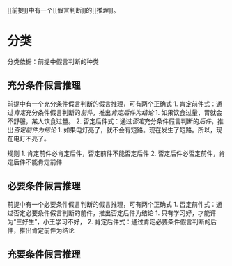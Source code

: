 [[前提]]中有一个[[假言判断]]的[[推理]]。

# 分类
分类依据：前提中假言判断的种类
## 充分条件假言推理
前提中有一个充分条件假言判断的假言推理，可有两个正确式
	1. 肯定前件式：通过*肯定*充分条件假言判断的*前件*，推出*肯定后件为结论*
		1. 如果饮食过量，胃就会不舒服，某人饮食过量。
	2. 否定后件式：通过*否定*充分条件假言判断的*后件*，推出*否定前件为结论*
		1. 如果电灯亮了，就不会有短路。现在发生了短路。所以，现在电灯不亮了。

规则
	1. 肯定前件必肯定后件，否定前件不能否定后件
	2. 否定后件必否定前件，肯定后件不能肯定前件
## 必要条件假言推理
前提中有一个必要条件假言判断的假言推理，可有两个正确式
	1. 否定前件式：通过否定必要条件假言判断的前件，推出否定后件为结论
		1. 只有学习好，才能评为“三好生”，小王学习不好，
	2. 肯定后件式：通过肯定必要条件假言判断的后件，推出肯定前件为结论
## 充要条件假言推理
